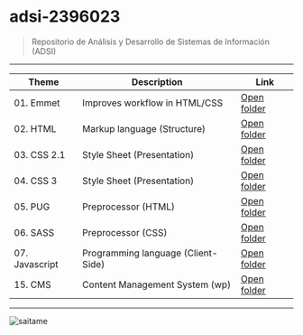 # adsi-2396023
> Repositorio de Análisis y Desarrollo de Sistemas de Información (ADSI)
---
| Theme | Description | Link 
| --- | --- | --- |
| 01. Emmet      | Improves workflow in HTML/CSS      |[Open folder](01-emmet/)       |
| 02. HTML       | Markup language (Structure)        |[Open folder](02-html/)        |
| 03. CSS 2.1    | Style Sheet (Presentation)         |[Open folder](03-css/)         |
| 04. CSS 3      | Style Sheet (Presentation)         |[Open folder](04-css3/)        |
| 05. PUG        | Preprocessor (HTML)                |[Open folder](05-pug/)         |
| 06. SASS       | Preprocessor (CSS)                 |[Open folder](06-sass/)        |
| 07. Javascript | Programming language (Client-Side) |[Open folder](07-javascript/)  | 
| 15. CMS        | Content Management System (wp)     |[Open folder](15-cms/)         |   
---
![saitame](https://i0.wp.com/hipertextual.com/wp-content/uploads/2021/09/demon-slayer-scaled.jpeg?fit=1200%2C675&ssl=1)